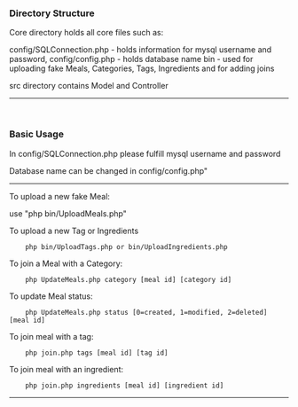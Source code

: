 
<h3>Directory Structure</h3>

Core directory holds all core files such as:

config/SQLConnection.php - holds information for mysql username and password,
config/config.php - holds database name
bin - used for uploading fake Meals, Categories, Tags, Ingredients and for adding joins


src directory contains Model and Controller

<hr>
<br>

<h3>Basic Usage</h3>

<p>In config/SQLConnection.php please fulfill mysql username and password</p>
<p>Database name can be changed in config/config.php"</p>
<hr>

<p>To upload a new fake Meal:</p>
<p>use "php bin/UploadMeals.php"</p>

<p>To upload a new Tag or Ingredients</p>

        php bin/UploadTags.php or bin/UploadIngredients.php
   
<p>To join a Meal with a Category:</p>

        php UpdateMeals.php category [meal id] [category id]

   
<p>To update Meal status:</p>

        php UpdateMeals.php status [0=created, 1=modified, 2=deleted] [meal id]

   
<p>To join meal with a tag:</p>

        php join.php tags [meal id] [tag id]


   
<p>To join meal with an ingredient:</p>

        php join.php ingredients [meal id] [ingredient id]
        

<hr>
<br>

